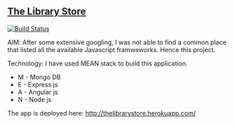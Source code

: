 [The Library Store](http://thelibrarystore.herokuapp.com/)
------------------
[![Build Status](https://travis-ci.org/arvindr21/TheLibraryStore.png?branch=master)](https://travis-ci.org/arvindr21/TheLibraryStore)

AIM: After some extensive googling, I was not able to find a common place that listed all the available Javascript framweworks. Hence this project. 

Technology: I have used MEAN stack to build this application. 

- M - Mongo DB
- E - Express js
- A - Angular js
- N - Node js

The app is deployed here: http://thelibrarystore.herokuapp.com/
